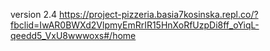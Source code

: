 version 2.4
https://project-pizzeria.basia7kosinska.repl.co/?fbclid=IwAR0BWXd2VlpmyEmRrIR15HnXoRfUzpDi8ff_oYiqL-qeedd5_VxU8wwwoxs#/home
